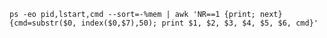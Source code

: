 `ps -eo pid,lstart,cmd --sort=-%mem | awk 'NR==1 {print; next} {cmd=substr($0, index($0,$7),50); print $1, $2, $3, $4, $5, $6, cmd}'
`
